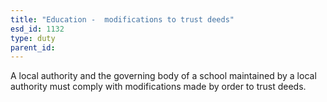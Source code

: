 ```yaml
---
title: "Education -  modifications to trust deeds"
esd_id: 1132
type: duty
parent_id:  
---
```


A local authority and the governing body of a school maintained by a local authority must comply with modifications made by order to trust deeds.

